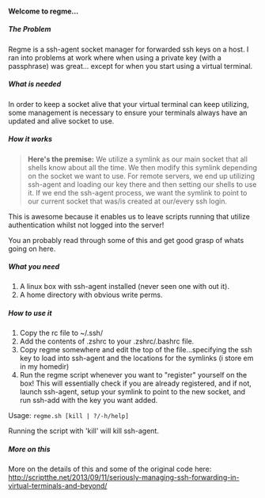 #### Welcome to regme...

##### The Problem

Regme is a ssh-agent socket manager for forwarded ssh keys on a host.
I ran into problems at work where when using a private key (with a passphrase) was great...
except for when you start using a virtual terminal.

##### What is needed

In order to keep a socket alive that your virtual terminal can keep utilizing, some
management is necessary to ensure your terminals always have an updated and alive socket to use.

##### How it works

>__Here's the premise:__ We utilize a symlink as our main socket that all shells know about all the time.
>We then modify this symlink depending on the socket we want to use. For remote servers, we end up
>utilizing ssh-agent and loading our key there and then setting our shells to use it. If we end
>the ssh-agent process, we want the symlink to point to our current socket that was/is created 
>at our/every ssh login.

This is awesome because it enables us to leave scripts running that utilize authentication 
whilst not logged into the server!

You an probably read through some of this and get good grasp of whats going on here.

##### What you need

1. A linux box with ssh-agent installed (never seen one with out it).
2. A home directory with obvious write perms.

##### How to use it

1. Copy the rc file to ~/.ssh/
2. Add the contents of .zshrc to your .zshrc/.bashrc file.
3. Copy regme somewhere and edit the top of the file...specifying the ssh key to load into ssh-agent and the locations for the symlinks (i store em in my homedir)
4. Run the regme script whenever you want to "register" yourself on the box! This will essentially check if you are already registered, and if not,
   launch ssh-agent, setup your symlink to point to the new socket, and run ssh-add with the key you want added.

Usage: ```regme.sh [kill | ?/-h/help]```

Running the script with 'kill' will kill ssh-agent. 

##### More on this

More on the details of this and some of the original code here: http://scriptthe.net/2013/09/11/seriously-managing-ssh-forwarding-in-virtual-terminals-and-beyond/
